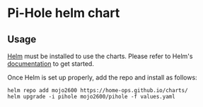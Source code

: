 # Pi-Hole helm chart

## Usage

[Helm](https://helm.sh) must be installed to use the charts.
Please refer to Helm's [documentation](https://helm.sh/docs/) to get started.

Once Helm is set up properly, add the repo and install as follows:

```console
helm repo add mojo2600 https://home-ops.github.io/charts/
helm upgrade -i pihole mojo2600/pihole -f values.yaml
```

